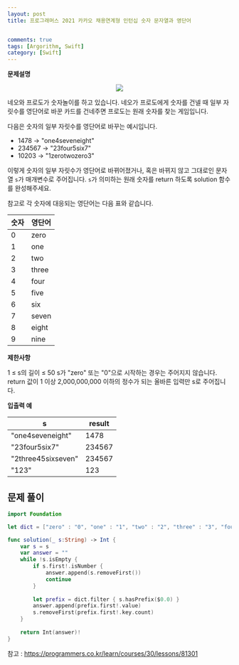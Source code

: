 ```yaml
---
layout: post
title: 프로그래머스 2021 카카오 채용연계형 인턴십 숫자 문자열과 영단어


comments: true
tags: [Argorithm, Swift]
category: [Swift]
---
```


**문제설명**

<p align = "center"><img src = "https://grepp-programmers.s3.ap-northeast-2.amazonaws.com/files/production/d31cb063-4025-4412-8cbc-6ac6909cf93e/img1.png"></p>

네오와 프로도가 숫자놀이를 하고 있습니다. 네오가 프로도에게 숫자를 건넬 때 일부 자릿수를 영단어로 바꾼 카드를 건네주면 프로도는 원래 숫자를 찾는 게임입니다.

다음은 숫자의 일부 자릿수를 영단어로 바꾸는 예시입니다.

- 1478 → "one4seveneight"
- 234567 → "23four5six7"
- 10203 → "1zerotwozero3"

이렇게 숫자의 일부 자릿수가 영단어로 바뀌어졌거나, 혹은 바뀌지 않고 그대로인 문자열 `s`가 매개변수로 주어집니다. `s`가 의미하는 원래 숫자를 return 하도록 solution 함수를 완성해주세요.

참고로 각 숫자에 대응되는 영단어는 다음 표와 같습니다.

|숫자| 	영단어 |
|---|---|
|0	| zero |
|1	| one |
|2	| two |
|3	| three |
|4	| four |
|5	| five |
|6	| six |
|7	| seven |
|8	| eight |
|9	| nine |

**제한사항**

1 ≤ s의 길이 ≤ 50
s가 "zero" 또는 "0"으로 시작하는 경우는 주어지지 않습니다.
return 값이 1 이상 2,000,000,000 이하의 정수가 되는 올바른 입력만 s로 주어집니다.


**입출력 예**

| s	| result |
|---|---|
| "one4seveneight" |	1478 |
| "23four5six7" |	234567 |
| "2three45sixseven" |	234567 |
| "123" |	123 |



## 문제 풀이

```swift
import Foundation

let dict = ["zero" : "0", "one" : "1", "two" : "2", "three" : "3", "four" : "4", "five" : "5", "six" : "6", "seven" : "7", "eight" : "8", "nine" : "9"]

func solution(_ s:String) -> Int {
    var s = s
    var answer = ""
    while !s.isEmpty {
        if s.first!.isNumber {
            answer.append(s.removeFirst())
            continue
        }
        
        let prefix = dict.filter { s.hasPrefix($0.0) }
        answer.append(prefix.first!.value)
        s.removeFirst(prefix.first!.key.count)
    }
            
    return Int(answer)!
}
```


참고 : <https://programmers.co.kr/learn/courses/30/lessons/81301>